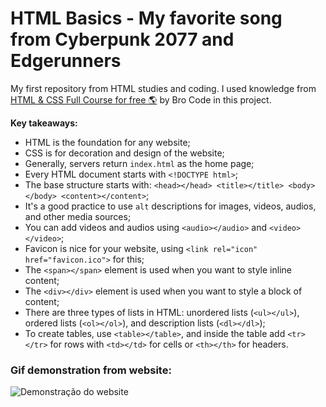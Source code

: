 # HTML Basics - My favorite song from Cyberpunk 2077 and Edgerunners

My first repository from HTML studies and coding. I used knowledge from [HTML & CSS Full Course for free 🌎](https://www.youtube.com/watch?v=HGTJBPNC-Gw&list=WL&index=7&t=2611s) by Bro Code in this project.

**Key takeaways:**
- HTML is the foundation for any website;
- CSS is for decoration and design of the website;
- Generally, servers return `index.html` as the home page;
- Every HTML document starts with `<!DOCTYPE html>`;
- The base structure starts with: `<head></head> <title></title> <body></body> <content></content>`;
- It's a good practice to use `alt` descriptions for images, videos, audios, and other media sources;
- You can add videos and audios using `<audio></audio>` and `<video></video>`;
- Favicon is nice for your website, using `<link rel="icon" href="favicon.ico">` for this;
- The `<span></span>` element is used when you want to style inline content;
- The `<div></div>` element is used when you want to style a block of content;
- There are three types of lists in HTML: unordered lists (`<ul></ul>`), ordered lists (`<ol></ol>`), and description lists (`<dl></dl>`);
- To create tables, use `<table></table>`, and inside the table add `<tr></tr>` for rows with `<td></td>` for cells or `<th></th>` for headers.

### Gif demonstration from website:

![Demonstração do website](demonstration-website.gif)
